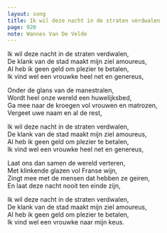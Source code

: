 ```yaml
---
layout: song
title: Ik wil deze nacht in de straten verdwalen
page: 920
note: Wannes Van De Velde
---
```


Ik wil deze nacht in de straten verdwalen,  
De klank van de stad maakt mijn ziel amoureus,  
Al heb ik geen geld om plezier te betalen,  
Ik vind wel een vrouwke heel net en genereus,  

Onder de glans van de manestralen,  
Wordt heel onze wereld een huwelijksbed,  
Ga mee naar de kroegen vol vrouwen en matrozen,  
Vergeet uwe naam en al de rest,  

Ik wil deze nacht in de straten verdwalen,  
De klank van de stad maakt mijn ziel amoureus,  
Al heb ik geen geld om plezier te betalen,  
Ik vind wel een vrouwke heel net en genereus,  

Laat ons dan samen de wereld verteren,  
Met klinkende glazen vol Franse wijn,  
Zingt mee met de mensen dat hebben ze geiren,  
En laat deze nacht nooit ten einde zijn,  

Ik wil deze nacht in de straten verdwalen,  
De klank van de stad maakt mijn ziel amoureus,  
Al heb ik geen geld om plezier te betalen,  
Ik vind wel een vrouwke naar mijn keus.  
